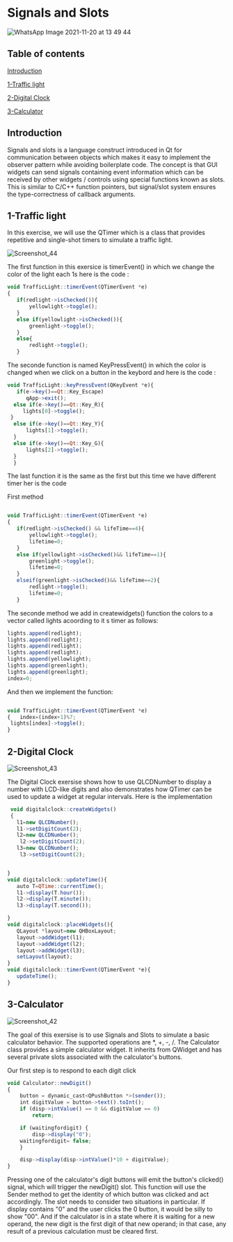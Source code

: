 # Signals and Slots #
![WhatsApp Image 2021-11-20 at 13 49 44](https://user-images.githubusercontent.com/93831197/142741729-13f22b32-d29b-4462-87a5-28121db49848.jpeg)

**<h2>Table of contents</h2>**
   [Introduction](#Introduction)
   
   [1-Traffic light](1-Traffic-light)
   
   [2-Digital Clock](#2-Digital-Clock)
   
   [3-Calculator](#3-Calculator)

  
**<h2>Introduction</h2>**

Signals and slots is a language construct introduced in Qt for communication between objects which makes it easy to implement the observer pattern while avoiding boilerplate code. The concept is that GUI widgets can send signals containing event information which can be received by other widgets / controls using special functions known as slots. This is similar to C/C++ function pointers, but signal/slot system ensures the type-correctness of callback arguments.

**<h2>1-Traffic light</h2>**

In this exercise, we will use the QTimer which is a class that  provides repetitive and single-shot timers to simulate a traffic light.

![Screenshot_44](https://user-images.githubusercontent.com/93831197/142742078-1d1857fa-2523-4f4d-9e75-09b42230931f.png)


The first function in this exersice is timerEvent() in which we change the color of the light each 1s here is the code :
                                           
 ```javascript
void TrafficLight::timerEvent(QTimerEvent *e)
{
    if(redlight->isChecked()){
        yellowlight->toggle();
    }
    else if(yellowlight->isChecked()){
        greenlight->toggle();
    }
    else{
        redlight->toggle();
    }
```
The seconde function is named KeyPressEvent() in which the color is changed when we click on a button in the keybord and here is the code :
 ```javascript
void TrafficLight::keyPressEvent(QKeyEvent *e){
    if(e->key()==Qt::Key_Escape)
       qApp->exit();
   else if(e->key()==Qt::Key_R){
      lights[0]->toggle();
  }
   else if(e->key()==Qt::Key_Y){
       lights[1]->toggle();
   }
   else if(e->key()==Qt::Key_G){
       lights[2]->toggle();
   }
   }
```
The last function it is the same as the first but this time we have different timer her is the code

First method
 ```javascript

void TrafficLight::timerEvent(QTimerEvent *e)
{
    if(redlight->isChecked() && lifeTime==4){
        yellowlight->toggle();
        lifetime=0;
    }
    else if(yellowlight->isChecked()&& lifeTime==1){
        greenlight->toggle();
        lifetime=0;
    }
    elseif(greenlight->isChecked()&& lifeTime==2){
        redlight->toggle();
        lifetime=0;
    }
```

The seconde method we add in createwidgets() function  the colors to a vector called lights acoording to it s timer as follows:
 ```javascript
 lights.append(redlight);
 lights.append(redlight);
 lights.append(redlight);
 lights.append(redlight);
 lights.append(yellowlight);
 lights.append(greenlight);
 lights.append(greenlight);
 index=0;
  ```
  And then we implement the function:
  
   ```javascript

void TrafficLight::timerEvent(QTimerEvent *e)
{   index=(index+1)%7;
    lights[index]->toggle();
}
```

**<h2>2-Digital Clock</h2>**
  ![Screenshot_43](https://user-images.githubusercontent.com/93831197/142742077-f79e5d11-f321-43ad-9cb9-ca225fd62026.png)
  
  The Digital Clock exersise shows how to use QLCDNumber to display a number with LCD-like digits and  also demonstrates how QTimer can be used to update a widget at regular intervals.
  Here is the implementation
 ```javascript  
  void digitalclock::createWidgets()
  {
    l1=new QLCDNumber();
    l1->setDigitCount(2);
    l2=new QLCDNumber();
     l2->setDigitCount(2);
    l3=new QLCDNumber();
     l3->setDigitCount(2);


}
void digitalclock::updateTime(){
    auto T=QTime::currentTime();
    l1->display(T.hour());
    l2->display(T.minute());
    l3->display(T.second());

}
void digitalclock::placeWidgets(){
    QLayout *layout=new QHBoxLayout;
    layout->addWidget(l1);
    layout->addWidget(l2);
    layout->addWidget(l3);
    setLayout(layout);
}
void digitalclock::timerEvent(QTimerEvent *e){
    updateTime();
}
```

**<h2>3-Calculator</h2>**
![Screenshot_42](https://user-images.githubusercontent.com/93831197/142742079-e5a614fe-7db5-4253-bb3b-ab12e127242e.png)


The goal of this exersise is to use Signals and Slots to simulate a basic calculator behavior. The supported operations are *, +, -, /.
The Calculator class provides a simple calculator widget. It inherits from QWidget and has several private slots associated with the calculator's buttons.


Our first step is to respond to each digit click
```javascript 
void Calculator::newDigit()
{
    button = dynamic_cast<QPushButton *>(sender());
    int digitValue = button->text().toInt();
    if (disp->intValue() == 0 && digitValue == 0)
        return;

    if (waitingfordigit) {
        disp->display("0");
    waitingfordigit= false;
    }

    disp->display(disp->intValue()*10 + digitValue);
}
```
Pressing one of the calculator's digit buttons will emit the button's clicked() signal, which will trigger the newDigit() slot.
This function will use the Sender method to get the identity of which button was clicked and act accordingly.
The slot needs to consider two situations in particular. If display contains "0" and the user clicks the 0 button, it would be silly to show "00". And if the calculator is in a state where it is waiting for a new operand, the new digit is the first digit of that new operand; in that case, any result of a previous calculation must be cleared first.
